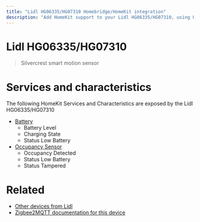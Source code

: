 ```yaml
---
title: "Lidl HG06335/HG07310 Homebridge/HomeKit integration"
description: "Add HomeKit support to your Lidl HG06335/HG07310, using Homebridge, Zigbee2MQTT and homebridge-z2m."
---
```

<!---
This file has been GENERATED using src/docgen/docgen.ts
DO NOT EDIT THIS FILE MANUALLY!
-->
# Lidl HG06335/HG07310
> Silvercrest smart motion sensor


# Services and characteristics
The following HomeKit Services and Characteristics are exposed by
the Lidl HG06335/HG07310

* [Battery](../../battery.md)
  * Battery Level
  * Charging State
  * Status Low Battery
* [Occupancy Sensor](../../sensors.md)
  * Occupancy Detected
  * Status Low Battery
  * Status Tampered


# Related
* [Other devices from Lidl](../index.md#lidl)
* [Zigbee2MQTT documentation for this device](https://www.zigbee2mqtt.io/devices/HG06335_HG07310.html)
